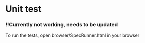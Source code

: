 # Unit test

### !!Currently not working, needs to be updated

To run the tests, open browser/SpecRunner.html in your browser